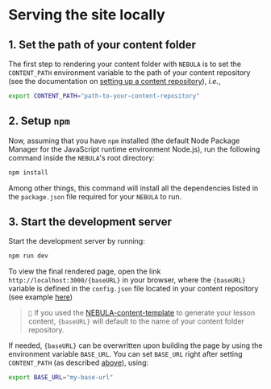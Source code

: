 # Serving the site locally

## 1. Set the path of your content folder

The first step to rendering your content folder with `NEBULA` is to set the `CONTENT_PATH` environment variable to the path of your content repository (see the documentation on [setting up a content repository](https://github.com/esciencecenter-digital-skills/NEBULA-docs/blob/main/content-repo-instantiation.md)), *i.e.*,

```bash
export CONTENT_PATH="path-to-your-content-repository"
```

## 2. Setup `npm`

Now, assuming that you have `npm` installed (the default Node Package Manager for the JavaScript runtime environment Node.js), run the following command inside the `NEBULA`'s root directory:

```bash
npm install
```

Among other things, this command will install all the dependencies listed in the `package.json` file required for your `NEBULA` to run.

## 3. Start the development server

Start the development server by running:

```bash
npm run dev
```

To view the final rendered page, open the link `http://localhost:3000/{baseURL}` in your browser, where the `{baseURL}` variable is defined in the `config.json` file located in your content repository (see example [here](https://github.com/esciencecenter-digital-skills/NEBULA-content-template/blob/main/config.json))

> ``📝`` If you used the [NEBULA-content-template](https://github.com/esciencecenter-digital-skills/NEBULA-content-template) to generate your lesson content, `{baseURL}` will default to the name of your content folder repository.

If needed, `{baseURL}` can be overwritten upon building the page by using the environment variable `BASE_URL`. You can set `BASE_URL` right after setting `CONTENT_PATH` (as described [above](#set-the-path-of-your-content-folder)), using:
```bash
export BASE_URL="my-base-url"
```
